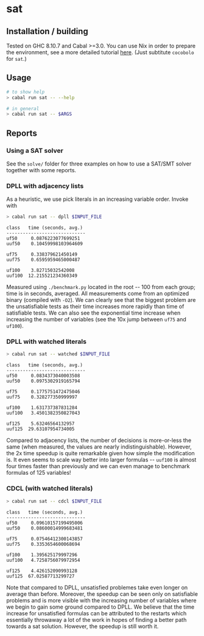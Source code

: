 # sat

## Installation / building

Tested on GHC 8.10.7 and Cabal >=3.0.
You can use Nix in order to prepare the environment,
see a more detailed tutorial [here](https://github.com/jiribenes/cocobolo/#building).
(Just subtitute `cocobolo` for `sat`.)

## Usage

```sh
# to show help
> cabal run sat -- --help

# in general
> cabal run sat -- $ARGS
```

## Reports

### Using a SAT solver

See the `solve/` folder for three examples on how to use a SAT/SMT solver
together with some reports.

### DPLL with adjacency lists

As a heuristic, we use pick literals in an increasing variable order.
Invoke with
```sh
> cabal run sat -- dpll $INPUT_FILE
```

```
class   time (seconds, avg.)
-----------------------------
uf50     0.0876223077699251
uuf50    0.10459998103964609

uf75     0.338379621450149
uuf75    0.6595959465000487

uf100    3.82715032542008
uuf100  12.215521234360349 
```

Measured using `./benchmark.py` located in the root -- 100 from each group; time is in seconds, averaged.
All measurements come from an optimized binary (compiled with `-O2`).
We can clearly see that the biggest problem are the unsatisfiable tests
as their time increases more rapidly than time of satisfiable tests.
We can also see the exponential time increase when increasing the number of variables (see the 10x jump between `uf75` and `uf100`).

### DPLL with watched literals

```sh
> cabal run sat -- watched $INPUT_FILE
```

```
class   time (seconds, avg.)
-----------------------------
uf50     0.0834373040003508
uuf50    0.0975302919165794

uf75     0.1775751472475046
uuf75    0.328277350999997

uf100    1.631737387831284
uuf100   3.4501382350827043 

uf125    5.63246564132957
uuf125  29.63107954734005
```

Compared to adjacency lists, the number of decisions is more-or-less the same
(when measured, the values are nearly indistinguishable).
However, the 2x time speedup is quite remarkable given how simple the modification is.
It even seems to scale way better into larger formulas -- `uuf100` is almost four times faster than previously
and we can even manage to benchmark formulas of 125 variables!

### CDCL (with watched literals)

```sh
> cabal run sat -- cdcl $INPUT_FILE
```

```
class   time (seconds, avg.)
-----------------------------
uf50     0.09610157199495006
uuf50    0.08600014999683481

uf75     0.07546412300143857
uuf75    0.3353654600068694

uf100    1.395625179997296
uuf100   4.7258756079972954

uf125    4.426152090993128
uuf125  67.02587713299727
```

Note that compared to DPLL, unsatisfied problemes take even longer on average than before.
Moreover, the speedup can be seen only on satisfiable problems
and is more visible with the increasing number of variables where we begin to gain some ground compared to DPLL.
We believe that the time increase for unsatisfied formulas can be attributed to the restarts
which essentially throwaway a lot of the work in hopes of finding a better path towards a sat solution.
However, the speedup is still worth it.
